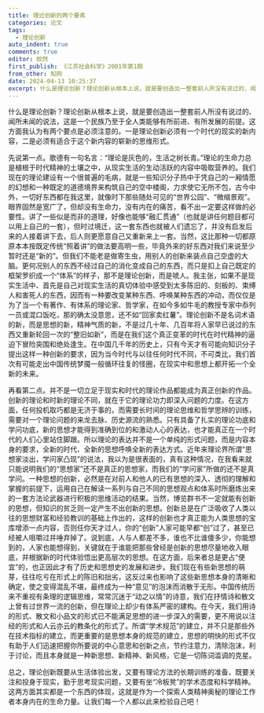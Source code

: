 ```yaml
---
title: 理论创新的两个要素
categories: 论文
tags:
  - 理论创新
auto_indent: true
comments: true
editor: 皎然
first_publish: 《江苏社会科学》2001年第1期
from_other: 知网
date: 2024-04-13 10:25:37
excerpt: 什么是理论创新？理论创新从根本上说，就是要创造出一整套前人所没有说过的、闻所未闻的说法，这是一个民族乃至于全人类能够有所前进、有所发展的前提。这方面我认为有两个要点是必须注意的。一是理论创新必须有一个时代的现实的新内容，二是必须有适合于这个新内容的崭新的思维形式。
---
```

什么是理论创新？理论创新从根本上说，就是要创造出一整套前人所没有说过的、闻所未闻的说法，这是一个民族乃至于全人类能够有所前进、有所发展的前提。这方面我认为有两个要点是必须注意的。一是理论创新必须有一个时代的现实的新内容，二是必须有适合于这个新内容的崭新的思维形式。

先说第一点。歌德有一句名言：“理论是灰色的，生活之树长青。”理论的生命力总是植根于时代精神的土壤之中，从现实生活的生动活跃的内容中吸取营养的。我们现在的理论建设有一个很普遍的毛病，就是一些知识分子热中于凭自己的一厢情愿的幻想和一种既定的道德境界来构筑自己的空中楼阁，力求使它无所不包，古今中外，一切好东西都在我这里，就像时下那些随处可见的“世界公园”、“微缩景观”。眼界固然是宽广了，但却没有生命力，没有内在的痛苦，看不出一定要这样做的必要性。讲了一些似是而非的道理，好像也能够“融汇贯通”（也就是讲任何题目都可以用上自己的一套），但时过境迁，这一套东西也就被人们遗忘了，并没有启发后来的人接着讲下去，后人则更愿意自己又重新来上一套。当然，这比那种一切都原原本本按既定传统“照着讲”的做法要高明一些，毕竟外来的好东西对我们来说至少暂时还是“新的”。但我们不能老是做寄生虫，用别人的创新来装点自己空虚的大脑。更何况别人的东西不经过自己的消化变成自己的东西，而只是扣上自己既定的框架罗织成一个“体系”的样子，那不是理论创新，而是唬人。我主张，如果不是现实生活中、首先是自己对现实生活的真切体验中感受到太多陈旧的、刻板的、束缚人和害死人的东西，因而有一种要改变某种东西、呼唤某种东西的冲动，而仅仅是为了当一个有著作、有体系的理论家、哲学家，在如今多如牛毛的教授专家中忝列一员或混口饭吃，那的确太没意思，还不如“回家卖红薯”。理论创新不是名词术语的新，而是思想的新，精神气质的新，不是过几十年、几百年将人家早已说过的东西又重新轮回一次的“整旧如新”，而是在我们这个真正变革的时代在时代精神的逼迫下冒险突围和绝处逢生。在中国几千年的历史上，只有今天才有可能向知识分子提出这样一种创新的要求，因为当今时代与以往任何时代不同，不可类比，我们首次有可能走出中国传统梦魇一般循环往复的怪圈，在现实中和思想上都开拓一个全新的未来。

再看第二点。并不是一切立足于现实和时代的理论作品都能成为真正创新的作品。创新的理论和时新的理论不同，就在于它的理论功力即深入问题的力度。在这方面，任何投机取巧都是无济于事的，而需要长时间的理论思维和哲学思辨的训练，需要对一个理论问题的来龙去脉、历史源流的熟悉。只有具备了扎实的理论功底和学问功底，新的思想才能得到准确到位的和激动人心的表达，也才能真正在一个时代的人们心里站住脚跟。所以理论的表达并不是一个单纯的形式问题，而是内容本身的要求，全新的时代、全新的思想呼唤全新的表达方式。近年来理论界所谓“思想家淡出，学问家凸现”的说法，我以为是很表面的，真有这种情况，在我看来就只能说明我们的“思想家”还不是真正的思想家，而我们的“学问家”所做的还不是真学问。一种思想的创新，必然是在对前人和他人的已有思想的深入、透彻的理解和掌握的前提下，运用自己在解读一系列与自己不同的思想观点和体系时所磨炼出来的一套方法论武器进行积极的思维活动的结果。当然，博览群书不一定就能有创新的思想，但知识的贫乏则一定产生不出创新的思想。创新总是在广泛吸收了人类以往的思想财富和经验教训的基础上作出的，这样的创新也才真正能为人类思想的宝库增添一点内容，否则任你天才过人，你的“创新”人家可能早都“创”过了，甚至已经被人咀嚼过并唾弃掉了。说到底，人与人都差不多，谁也不比谁傻多少，你能想到的，人家也能想得到，关键就在于谁能把那些曾经是创新的思想尽量地收入眼底，并根据新的时代体验悟出更高层次的思想。在这方面，后来者总是更占“便宜”的，也正因此才有了历史和思想史的发展和进步。我们现在有些新思想的萌芽，往往吃亏在形式上的陈旧和拙劣，这反过来也影响了这些新思想本身的清晰和确定，使之变得混乱不堪，最终成为一种“意见”的泡沫而消散于无形。中国传统历来不重视有条理的逻辑思维，常常沉迷于“动之以情”的诗意，我们在抒情诗和散文上曾有过世界一流的创新，但在理论上却少有体系严密的建构。在今天，我们用诗的形式、散文和小品文的形式已不能满足思想的进一步深入的需要，更不用说以注经的形式和人云亦云的教条化的形式了。所谓“学术规范”的建立，并不只是那些外在技术指标的建立，而更重要的是思想本身的规范的建立，思想的明快的形式不仅有助于人们迅速把握你所要说的中心意思和创新之点，节约注意力，清除泡沫，利于讨论，而且本身就是一种新思想、新精神、新风格，它是一切陈词滥调的克星。

总之，理论创新既要从生活体验出发，又要有理论方法的长期训练的准备，既要关注和投身于现实，勤于思考现实问题，又要有坐“冷板凳”的学术态度和科学精神。这两方面其实都是一个东西的体现，这就是作为一个探索人类精神奥秘的理论工作者本身内在的生命力量。让我们每一个人都以此来检验自己吧！
